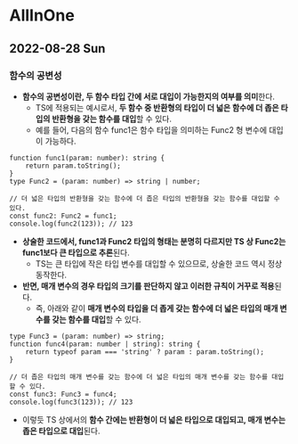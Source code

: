 # AllInOne
## 2022-08-28 Sun
### 함수의 공변성
* **함수의 공변성이란, 두 함수 타입 간에 서로 대입이 가능한지의 여부를 의미**한다.
  * TS에 적용되는 예시로서, **두 함수 중 반환형의 타입이 더 넓은 함수에 더 좁은 타입의 반환형을 갖는 함수를 대입**할 수 있다.
  * 예를 들어, 다음의 함수 func1은 함수 타입을 의미하는 Func2 형 변수에 대입이 가능하다.
```
function func1(param: number): string {
    return param.toString();
}
type Func2 = (param: number) => string | number;

// 더 넓은 타입의 반환형을 갖는 함수에 더 좁은 타입의 반환형을 갖는 함수를 대입할 수 있다.
const func2: Func2 = func1;
console.log(func2(123)); // 123
```
* **상술한 코드에서, func1과 Func2 타입의 형태는 분명히 다르지만 TS 상 Func2는 func1보다 큰 타입으로 추론**된다.
  * TS는 큰 타입에 작은 타입 변수를 대입할 수 있으므로, 상술한 코드 역시 정상 동작한다.
* **반면, 매개 변수의 경우 타입의 크기를 판단하지 않고 이러한 규칙이 거꾸로 적용**된다.
  * 즉, 아래와 같이 **매개 변수의 타입을 더 좁게 갖는 함수에 더 넓은 타입의 매개 변수를 갖는 함수를 대입**할 수 있다.
```
type Func3 = (param: number) => string;
function func4(param: number | string): string {
    return typeof param === 'string' ? param : param.toString();
}

// 더 좁은 타입의 매개 변수를 갖는 함수에 더 넓은 타입의 매개 변수를 갖는 함수를 대입할 수 있다.
const func3: Func3 = func4;
console.log(func3(123)); // 123
```
* 이렇듯 TS 상에서의 **함수 간에는 반환형이 더 넓은 타입으로 대입되고, 매개 변수는 좁은 타입으로 대입**된다.